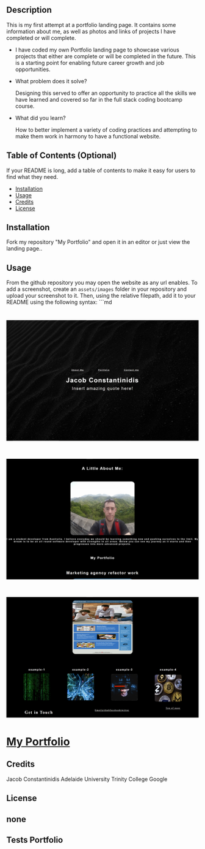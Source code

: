 ## <My Portfolio>
## Description
This is my first attempt at a portfolio landing page. It contains some information about me, as well as photos and links of projects I have completed or will complete.
- I have coded my own Portfolio landing page to showcase various projects that either are complete or will be completed in the future. This is a starting point for enabling future career growth and job opportunities.

- What problem does it solve?

  Designing this served to offer an opportunity to practice all the skills we have learned and covered so far in the full stack coding bootcamp course.

- What did you learn?

  How to better implement a variety of coding practices and attempting to make them work in harmony to have a functional website.

## Table of Contents (Optional)
If your README is long, add a table of contents to make it easy for users to find what they need.
- [Installation](#installation)
- [Usage](#usage)
- [Credits](#credits)
- [License](#license)
## Installation
Fork  my repository "My Portfolio" and open it in an editor or just view the landing page..
 
## Usage
From the github repository you may open the website as any url enables.
To add a screenshot, create an `assets/images` folder in your repository and upload your screenshot to it. Then, using the relative filepath, add it to your README using the following syntax:
    ```md
# ![Screenshot-1](Assets/Images/Screenshot1.png)
    
# ![Screenshot-2](Assets/Images/Screenshot2.png)
    
# ![Screenshot-3](Assets/Images/Screenshot3.png)

# <a href="https://jconstant112.github.io/My-Portfolio/index.html" target="_blank">My Portfolio</a>
    
## Credits
Jacob Constantinidis
Adelaide University
Trinity College
Google
## License
none
---

## Tests Portfolio